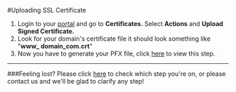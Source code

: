 #Uploading SSL Certificate

1. Login to your [portal](https://my.gearhost.com) and go to **Certificates.** Select **Actions** and **Upload Signed Certificate.**
1. Look for your domain's certificate file it should look something like "**www_ domain_com.crt**"
1. Now you have to generate your PFX file, click [here](https://www.gearhost.com/documentation/generate-pfx) to view this step.

----------

###Feeling lost?
Please click [here](https://www.gearhost.com/documentation/SSL-installation-steps) to check which step you're on, or please contact us and we'll be glad to clarify any step!
